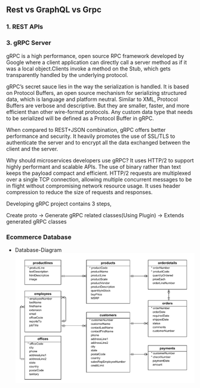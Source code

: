 ## Rest vs GraphQL vs Grpc

### 1. REST APIs

### 3. gRPC Server
gRPC is a high performance, open source RPC framework developed by Google where a client application can directly call a server method as if it was a local object.Clients invoke a method on the Stub, which gets transparently handled by the underlying protocol.

gRPC’s secret sauce lies in the way the serialization is handled. It is based on Protocol Buffers, an open source mechanism for serializing structured data, which is language and platform neutral. Similar to XML, Protocol Buffers are verbose and descriptive. But they are smaller, faster, and more efficient than other wire-format protocols. Any custom data type that needs to be serialized will be defined as a Protocol Buffer in gRPC.

When compared to REST+JSON combination, gRPC offers better performance and security. It heavily promotes the use of SSL/TLS to authenticate the server and to encrypt all the data exchanged between the client and the server.

Why should microservices developers use gRPC? It uses HTTP/2 to support highly performant and scalable APIs. The use of binary rather than text keeps the payload compact and efficient. HTTP/2 requests are multiplexed over a single TCP connection, allowing multiple concurrent messages to be in flight without compromising network resource usage. It uses header compression to reduce the size of requests and responses.

Developing gRPC project contains 3 steps,

Create proto -> Generate gRPC related classes(Using Plugin) -> Extends generated gRPC classes

### Ecommerce Database

- Database-Diagram
![Database-Diagram](db/Database-Diagram.png)
